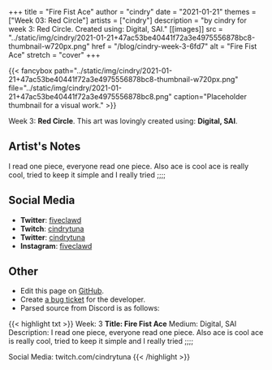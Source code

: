 +++
title =       "Fire Fist Ace"
author =      "cindry"
date =        "2021-01-21"
themes =      ["Week 03: Red Circle"]
artists =     ["cindry"]
description = "by cindry for week 3: Red Circle. Created using: Digital, SAI."
[[images]]
              src = "../static/img/cindry/2021-01-21+47ac53be40441f72a3e4975556878bc8-thumbnail-w720px.png"
              href = "/blog/cindry-week-3-6fd7"
              alt = "Fire Fist Ace"
              stretch = "cover"
+++


{{< fancybox path="../static/img/cindry/2021-01-21+47ac53be40441f72a3e4975556878bc8-thumbnail-w720px.png" file="../static/img/cindry/2021-01-21+47ac53be40441f72a3e4975556878bc8.png" caption="Placeholder thumbnail for a visual work." >}}


Week 3: **Red Circle**. This art was lovingly created using: **Digital, SAI**.

## Artist's Notes

I read one piece, everyone read one piece.
Also ace is cool ace is really cool, tried to keep it simple and I really tried ;;;;

## Social Media

- **Twitter**: <a href='https://twitter.com/fiveclawd' target='_blank'>fiveclawd</a>
- **Twitch**: <a href='https://twitch.tv/cindrytuna' target='_blank'>cindrytuna</a>
- **Twitter**: <a href='https://twitter.com/cindrytuna' target='_blank'>cindrytuna</a>
- **Instagram**: <a href='https://instagram.com/fiveclawd' target='_blank'>fiveclawd</a>

## Other

- Edit this page on [GitHub](https://github.com/teaminkling/web-refresh/edit/main/content/blog/cindry-week-3-6fd7.md).
- Create [a bug ticket](https://github.com/teaminkling/web-refresh/issues/new?assignees=&labels=bug&template=problem-report.md&title=) for the developer.
- Parsed source from Discord is as follows:

{{< highlight txt >}}
Week: 3
**Title:  Fire Fist Ace**
Medium: Digital, SAI
Description: 
I read one piece, everyone read one piece.
Also ace is cool ace is really cool, tried to keep it simple and I really tried ;;;;

Social Media: twitch.com/cindrytuna
{{< /highlight >}}